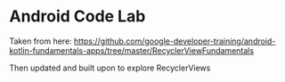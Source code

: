 Android Code Lab
===========================================

Taken from here: https://github.com/google-developer-training/android-kotlin-fundamentals-apps/tree/master/RecyclerViewFundamentals

Then updated and built upon to explore RecyclerViews
